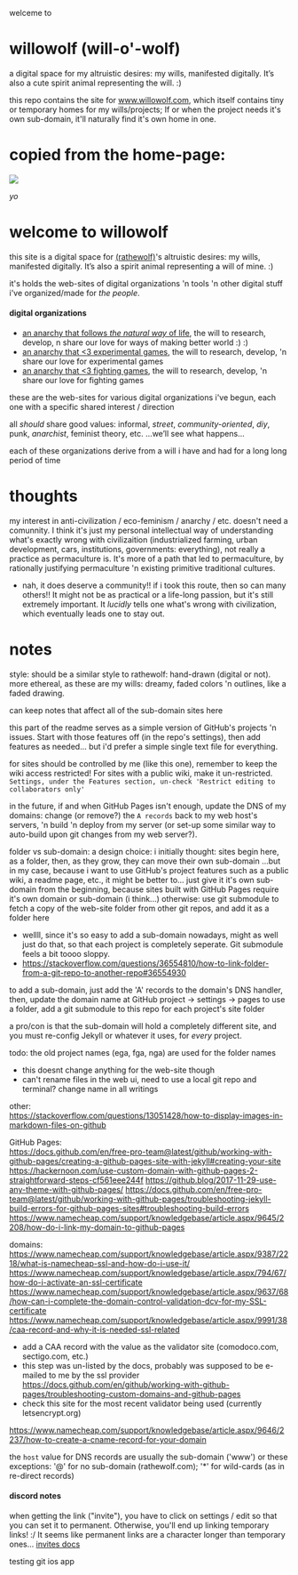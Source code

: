 welceme to
# willowolf (will-o'-wolf)
a digital space for my altruistic desires: my wills, manifested digitally. It’s also a cute spirit animal representing the will. :)

this repo contains the site for www.willowolf.com, which itself contains tiny or temporary homes for my wills/projects; If or when the project needs it's own sub-domain, it'll naturally find it's own home in one.

# copied from the home-page:
![](graveyard-of-fireflies.jpg?raw=true)

*yo*

# welcome to willowolf

this site is a digital space for [(rathewolf)](https://rathewolf.com)'s altruistic desires: my wills, manifested digitally. It’s also a spirit animal representing a will of mine. :)

it's holds the web-sites of digital organizations 'n tools 'n other digital stuff i've organized/made for *the people*.

#### digital organizations

- [an anarchy that follows *the natural way* of life](https://willowolf.com/nga), the will to research, develop, n share our love for ways of making better world :) :)
- [an anarchy that <3 experimental games](https://willowolf.com/ega), the will to research, develop, 'n share our love for experimental games
- [an anarchy that <3 fighting games](https://willowolf.com/fga), the will to research, develop, 'n share our love for fighting games

these are the web-sites for various digital organizations i've begun, each one with a specific shared interest / direction

all *should* share good values: informal, *street*, *community-oriented*, *diy*, punk, *anarchist*, feminist theory, etc. ...we’ll see what happens...

each of these organizations derive from a will i have and had for a long long period of time


# thoughts
my interest in anti-civilization / eco-feminism / anarchy / etc. doesn't need a comunnity. I think it's just my personal intellectual way of understanding what's exactly wrong with civilizaition (industrialized farming, urban development, cars, institutions, governments: everything), not really a practice as permaculture is. It's more of a path that led to permaculture, by rationally justifying permaculture 'n existing primitive traditional cultures.
  - nah, it does deserve a community!! if i took this route, then so can many others!! It might not be as practical or a life-long passion, but it's still extremely important. It *lucidly* tells one what's wrong with civilization, which eventually leads one to stay out.


# notes
style: should be a similar style to rathewolf: hand-drawn (digital or not). more ethereal, as these are my wills: dreamy, faded colors 'n outlines, like a faded drawing.

can keep notes that affect all of the sub-domain sites here

this part of the readme serves as a simple version of GitHub's projects 'n issues. Start with those features off (in the repo's settings), then add features as needed... but i'd prefer a simple single text file for everything.

for sites should be controlled by me (like this one), remember to keep the wiki access restricted! For sites with a public wiki, make it un-restricted. `Settings, under the Features section, un-check 'Restrict editing to collaborators only'`

in the future, if and when GitHub Pages isn't enough, update the DNS of my domains: change (or remove?) the `A records` back to my web host's servers, 'n build 'n deploy from my server (or set-up some similar way to auto-build upon git changes from my web server?).



folder vs sub-domain: a design choice:
i initially thought: sites begin here, as a folder, then, as they grow, they can move their own sub-domain
...but in my case, because i want to use GitHub's project features such as a public wiki, a readme page, etc., it might be better to...
just give it it's own sub-domain from the beginning, because sites built with GitHub Pages require it's own domain or sub-domain (i think...)
otherwise: use git submodule to fetch a copy of the web-site folder from other git repos, and add it as a folder here
  - wellll, since it's so easy to add a sub-domain nowadays, might as well just do that, so that each project is completely seperate. Git submodule feels a bit toooo sloppy.
  - https://stackoverflow.com/questions/36554810/how-to-link-folder-from-a-git-repo-to-another-repo#36554930

to add a sub-domain, just add the 'A' records to the domain's DNS handler, then, update the domain name at GitHub project -> settings -> pages
to use a folder, add a git submodule to this repo for each project's site folder

a pro/con is that the sub-domain will hold a completely different site, and you must re-config Jekyll or whatever it uses, for *every* project.




todo:
the old project names (ega, fga, nga) are used for the folder names
  - this doesnt change anything for the web-site though
  - can't rename files in the web ui, need to use a local git repo and terminal?
change name in all writings  

other:  
https://stackoverflow.com/questions/13051428/how-to-display-images-in-markdown-files-on-github

GitHub Pages:  
https://docs.github.com/en/free-pro-team@latest/github/working-with-github-pages/creating-a-github-pages-site-with-jekyll#creating-your-site
https://hackernoon.com/use-custom-domain-with-github-pages-2-straightforward-steps-cf561eee244f
https://github.blog/2017-11-29-use-any-theme-with-github-pages/
https://docs.github.com/en/free-pro-team@latest/github/working-with-github-pages/troubleshooting-jekyll-build-errors-for-github-pages-sites#troubleshooting-build-errors
https://www.namecheap.com/support/knowledgebase/article.aspx/9645/2208/how-do-i-link-my-domain-to-github-pages

domains:  
https://www.namecheap.com/support/knowledgebase/article.aspx/9387/2218/what-is-namecheap-ssl-and-how-do-i-use-it/  
https://www.namecheap.com/support/knowledgebase/article.aspx/794/67/how-do-i-activate-an-ssl-certificate  
https://www.namecheap.com/support/knowledgebase/article.aspx/9637/68/how-can-i-complete-the-domain-control-validation-dcv-for-my-SSL-certificate  
https://www.namecheap.com/support/knowledgebase/article.aspx/9991/38/caa-record-and-why-it-is-needed-ssl-related  
  - add a CAA record with the value as the validator site (comodoco.com, sectigo.com, etc.)
  - this step was un-listed by the docs, probably was supposed to be e-mailed to me by the ssl provider
https://docs.github.com/en/github/working-with-github-pages/troubleshooting-custom-domains-and-github-pages  
  - check this site for the most recent validator being used (currently letsencrypt.org)
  
https://www.namecheap.com/support/knowledgebase/article.aspx/9646/2237/how-to-create-a-cname-record-for-your-domain

the `host` value for DNS records are usually the sub-domain ('www') or these exceptions: '@' for no sub-domain (rathewolf.com); '*' for wild-cards (as in re-direct records)


#### discord notes
when getting the link ("invite"), you have to click on settings / edit so that you can set it to permanent. Otherwise, you'll end up linking temporary links! :/ It seems like permanent links are a character longer than temporary ones... [invites docs](https://support.discord.com/hc/en-us/articles/208866998-Invites-101)


testing git ios app
